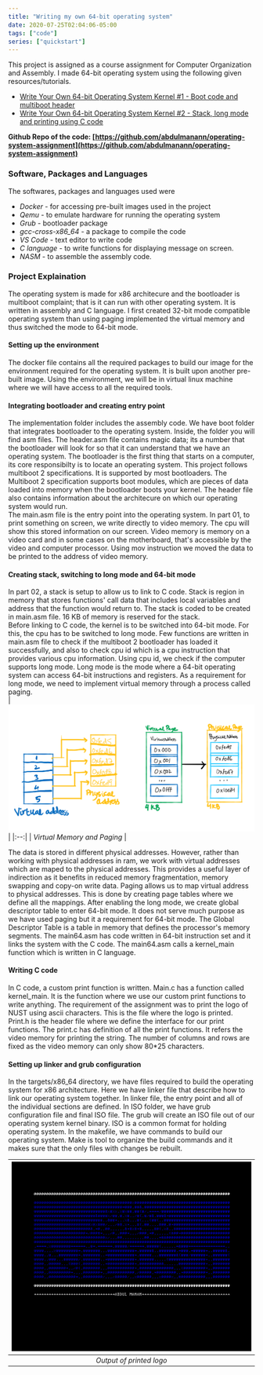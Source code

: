```yaml
---
title: "Writing my own 64-bit operating system"
date: 2020-07-25T02:04:06-05:00
tags: ["code"]
series: ["quickstart"]
---
```


This project is assigned as a course assignment for Computer Organization and Assembly. I made 64-bit operating system using the following given resources/tutorials.  
* [Write Your Own 64-bit Operating System Kernel #1 - Boot code and multiboot header](https://www.youtube.com/watch?v=FkrpUaGThTQ)
* [Write Your Own 64-bit Operating System Kernel #2 - Stack, long mode and printing using C code](https://www.youtube.com/watch?v=wz9CZBeXR6U)  

**Github Repo of the code: [https://github.com/abdulmanann/operating-system-assignment](https://github.com/abdulmanann/operating-system-assignment)**  

### Software, Packages and Languages   
The softwares, packages and languages used were
* *Docker* - for accessing pre-built images used in the project
* *Qemu* - to emulate hardware for running the operating system
* *Grub* - bootloader package
* *gcc-cross-x86_64* - a package to compile the code
* *VS Code* - text editor to write code   
* *C language* - to write functions for displaying message on screen.
* *NASM* - to assemble the assembly code.
  
### Project Explaination
<summary>The operating system is made for x86 architecure and the bootloader is multiboot complaint; that is it can run with other operating system. It is written in assembly and C language. I first created 32-bit mode compatible operating system than using paging implemented the virtual memory and thus switched the mode to 64-bit mode.</summary>

#### Setting up the environment
The docker file contains all the required packages to build our image for the environment required for the operating system. It is built upon another pre-built image. Using the environment, we will be in virtual linux machine where we will have access to all the required tools.

#### Integrating bootloader and creating entry point
The implementation folder includes the assembly code. We have boot folder that integrates bootloader to the operating system. Inside, the folder you will find asm files. The header.asm file contains magic data; its a number that the bootloader will look for so that it can understand that we have an operating system. The bootloader is the first thing that starts on a computer, its core responsibilty is to locate an operating system. This project follows multiboot 2 specifications. It is supported by most bootloaders. The Multiboot 2 specification supports boot modules, which are pieces of data loaded into memory when the bootloader boots your kernel. The header file also contains information about the architecure on which our operating system would run.  
The main.asm file is the entry point into the operating system. In part 01, to print something on screen, we write directly to video memory. The cpu will show this stored information on our screen. Video memory is memory on a video card and in some cases on the motherboard, that's accessible by the video and computer processor. Using mov instruction we moved the data to be printed to the address of video memory. 

#### Creating stack, switching to long mode and 64-bit mode
In part 02, a stack is setup to allow us to link to C code. Stack is region in memory that stores functions' call data that includes local variables and address that the function would return to. The stack is coded to be created in main.asm file. 16 KB of memory is reserved for the stack.  
Before linking to C code, the kernel is to be switched into 64-bit mode. For this, the cpu has to be switched to long mode. Few functions are written in main.asm file to check if the multiboot 2 bootloader has loaded it successfully, and also to check cpu id which is a cpu instruction that provides various cpu information. Using cpu id, we check if the computer supports long mode. Long mode is the mode where a 64-bit operating system can access 64-bit instructions and registers. As a requirement for long mode, we need to implement virtual memory through a process called paging.  
| ![virtual memory](virtualmemory.PNG) | 
|:--:| 
| *Virtual Memory and Paging* |


The data is stored in different physical addresses. However, rather than working with physical addresses in ram, we work with virtual addresses which are maped to the physical addresses. This provides a useful layer of indirection as it benefits in reduced memory fragmentation, memory swapping and copy-on write data. Paging allows us to map virtual address to physical addresses. This is done by creating page tables where we define all the mappings. After enabling the long mode, we create global descriptor table to enter 64-bit mode. It does not serve much purpose as we have used paging but it a requirement for 64-bit mode. The Global Descriptor Table is a table in memory that defines the processor's memory segments.
The main64.asm has code written in 64-bit instruction set and it links the system with the C code. The main64.asm calls a kernel_main function which is written in C language.  

#### Writing C code 
In C code, a custom print function is written. Main.c has a function called kernel_main. It is the function where we use our custom print functions to write anything. The requirement of the assignment was to print the logo of NUST using ascii characters. This is the file where the logo is printed. Print.h is the header file where we define the interface for our print functions. The print.c has definition of all the print functions. It refers the video memory for printing the string. The number of columns and rows are fixed as the video memory can only show 80*25 characters. 


#### Setting up linker and grub configuration
In the targets/x86_64 directory, we have files required to build the operating system for x86 architecture. Here we have linker file that describe how to link our operating system together. In linker file, the entry point and all of the individual sections are defined. In ISO folder, we have grub configuration file and final ISO file. The grub will create an ISO file out of our operating system kernel binary. ISO is a common format for holding operating system. 
In the makefile, we have commands to build our operating system. Make is tool to organize the build commands and it makes sure that the only files with changes be rebuilt.  




| ![output](output.PNG) | 
|:--:| 
| *Output of printed logo* |

